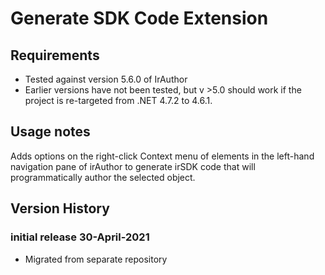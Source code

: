 ﻿# Generate SDK Code Extension

## Requirements
* Tested against version 5.6.0 of IrAuthor
* Earlier versions have not been tested, but v >5.0 should work if the project is re-targeted from .NET 4.7.2 to 4.6.1.

## Usage notes
Adds options on the right-click Context menu of elements in the left-hand navigation pane of irAuthor to generate irSDK code that will programmatically author the selected object.

## Version History

### initial release 30-April-2021
* Migrated from separate repository